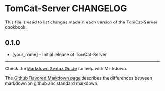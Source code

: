 # TomCat-Server CHANGELOG

This file is used to list changes made in each version of the TomCat-Server cookbook.

## 0.1.0
- [your_name] - Initial release of TomCat-Server

- - -
Check the [Markdown Syntax Guide](http://daringfireball.net/projects/markdown/syntax) for help with Markdown.

The [Github Flavored Markdown page](http://github.github.com/github-flavored-markdown/) describes the differences between markdown on github and standard markdown.
